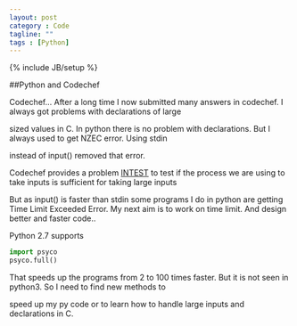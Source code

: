 ```yaml
---
layout: post
category : Code
tagline: ""  
tags : [Python]
---
```


{% include JB/setup %}

##Python and Codechef

Codechef... After a long time I now submitted many answers in codechef. I always got problems with declarations of large 

sized values in C. In python there is no problem with declarations. But I always used to get NZEC error. Using stdin 

instead of input() removed that error.

Codechef provides a problem [INTEST](http://www.codechef.com/problems/INTEST) to test if the process we are using to take 
inputs is sufficient for taking large inputs

But as input() is faster than stdin some programs I do in python are getting Time Limit Exceeded Error. My next aim is to 
work on time limit. And design better and faster code..

Python 2.7 supports

```python
import psyco
psyco.full()
```

That speeds up the programs from 2 to 100 times faster. But it is not seen in python3. So I need to find new methods to 

speed up my py code or to learn how to handle large inputs and declarations in C. 
